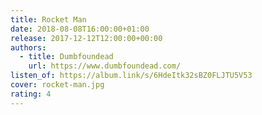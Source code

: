 ```yaml
---
title: Rocket Man
date: 2018-08-08T16:00:00+01:00
release: 2017-12-12T12:00:00+00:00
authors:
  - title: Dumbfoundead
    url: https://www.dumbfoundead.com/
listen_of: https://album.link/s/6HdeItk32sBZ0FLJTU5V53
cover: rocket-man.jpg
rating: 4
---
```

